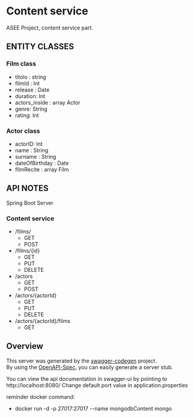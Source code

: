 # Content service
ASEE Project, content service part.

## ENTITY CLASSES
### Film class
- titolo : string
- filmId : Int
- release : Date
- duration: Int
- actors_inside : array Actor
- genre: String
- rating: Int
### Actor class
- actorID: Int
- name : String
- surname : String
- dateOfBirthday : Date
- filmRecite : array Film

## API NOTES
Spring Boot Server
### Content service
- /films/
    - GET
    - POST
- /films/{id}
    - GET
    - PUT
    - DELETE
- /actors
    - GET
    - POST
- /actors/{actorId}
    - GET
    - PUT
    - DELETE
- /actors/{actorId}/films
    - GET

## Overview  
This server was generated by the [swagger-codegen](https://github.com/swagger-api/swagger-codegen) project.  
By using the [OpenAPI-Spec](https://github.com/swagger-api/swagger-core), you can easily generate a server stub.  

You can view the api documentation in swagger-ui by pointing to  
http://localhost:8080/
Change default port value in application.properties

reminder docker command: 
- docker run -d -p 27017:27017 --name mongodbContent mongo